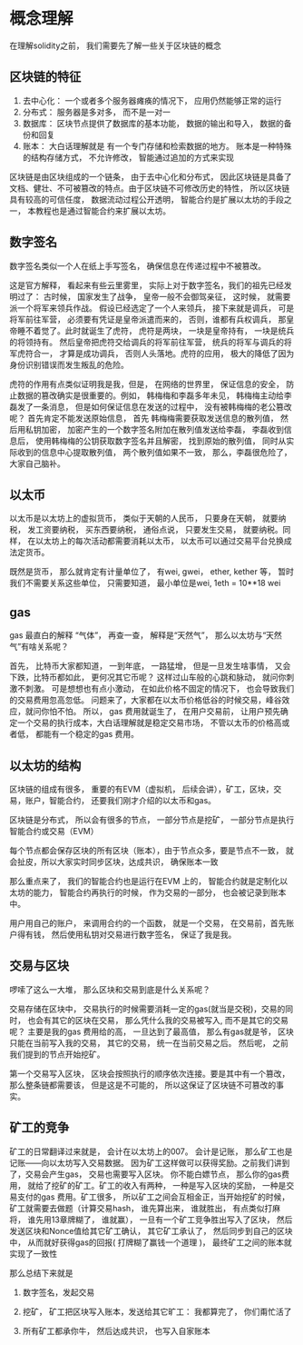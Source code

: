 # 概念理解

在理解solidity之前， 我们需要先了解一些关于区块链的概念

## 区块链的特征
1. 去中心化： 一个或者多个服务器瘫痪的情况下， 应用仍然能够正常的运行
2. 分布式： 服务器是多对多， 而不是一对一
3. 数据库： 区块节点提供了数据库的基本功能， 数据的输出和导入， 数据的备份和回复
4. 账本： 大白话理解就是 有一个专门存储和检索数据的地方。 账本是一种特殊的结构存储方式， 不允许修改， 智能通过追加的方式来实现

区块链是由区块组成的一个链条， 由于去中心化和分布式， 因此区块链是具备了文档、健壮、不可被篡改的特点。由于区块链不可修改历史的特性， 所以区块链具有较高的可信任度， 数据流动过程公开透明， 智能合约是扩展以太坊的手段之一， 本教程也是通过智能合约来扩展以太坊。

## 数字签名
数字签名类似一个人在纸上手写签名， 确保信息在传递过程中不被篡改。

这是官方解释， 看起来有些云里雾里， 实际上对于数字签名，我们的祖先已经发明过了： 古时候， 国家发生了战争， 皇帝一般不会御驾亲征， 这时候， 就需要派一个将军来领兵作战。 假设已经选定了一个人来领兵， 接下来就是调兵， 可是将军前往军营， 必须要有凭证是皇帝派遣而来的， 否则，谁都有兵权调兵， 那皇帝睡不着觉了。此时就诞生了虎符， 虎符是两块， 一块是皇帝持有， 一块是统兵的将领持有。 然后皇帝把虎符交给调兵的将军前往军营， 统兵的将军与调兵的将军虎符合一， 才算是成功调兵， 否则人头落地。虎符的应用， 极大的降低了因为身份识别错误而发生叛乱的危险。

虎符的作用有点类似证明我是我，但是， 在网络的世界里， 保证信息的安全， 防止数据的篡改确实是很重要的。例如， 韩梅梅和李磊多年未见， 韩梅梅主动给李磊发了一条消息， 但是如何保证信息在发送的过程中， 没有被韩梅梅的老公篡改呢？ 首先肯定不能发送原始信息， 首先 韩梅梅需要获取发送信息的散列值， 然后用私钥加密， 加密产生的一个数字签名附加在散列值发送给李磊， 李磊收到信息后， 使用韩梅梅的公钥获取数字签名并且解密， 找到原始的散列值， 同时从实际收到的信息中心提取散列值， 两个散列值如果不一致， 那么，李磊很危险了， 大家自己脑补。

## 以太币

以太币是以太坊上的虚拟货币， 类似于天朝的人民币， 只要身在天朝， 就要纳税， 发工资要纳税， 买东西要纳税， 通俗点说， 只要发生交易， 就要纳税。同样， 在以太坊上的每次活动都需要消耗以太币， 以太币可以通过交易平台兑换成法定货币。

既然是货币， 那么就肯定有计量单位了， 有wei, gwei， ether, kether 等， 暂时我们不需要关系这些单位， 只需要知道， 最小单位是wei,  1eth = 10**18 wei

## gas

gas 最直白的解释 “气体”， 再查一查， 解释是“天然气”， 那么以太坊与“天然气”有啥关系呢？

首先， 比特币大家都知道， 一到年底， 一路猛增， 但是一旦发生啥事情， 又会下跌，比特币都如此， 更何况其它币呢？ 这样过山车般的心跳和脉动， 就问你刺激不刺激。 可是想想也有点小激动， 在如此价格不固定的情况下， 也会导致我们的交易费用忽高忽低。 问题来了，大家都在以太币价格低谷的时候交易，峰谷效应，就问你怕不怕。 所以， gas 费用就诞生了， 在用户交易前， 让用户预先确定一个交易的执行成本，大白话理解就是稳定交易市场， 不管以太币的价格高或者低， 都能有一个稳定的gas 费用。

## 以太坊的结构

区块链的组成有很多， 重要的有EVM（虚拟机， 后续会讲），矿工，区块，交易，账户，智能合约， 还要我们刚才介绍的以太币和gas。

区块链是分布式， 所以会有很多的节点， 一部分节点是挖矿， 一部分节点是执行智能合约或交易（EVM）

每个节点都会保存区块的所有区块（账本），由于节点众多，要是节点不一致， 就会扯皮，所以大家实时同步区块，达成共识， 确保账本一致

那么重点来了， 我们的智能合约也是运行在EVM 上的， 智能合约就是定制化以太坊的能力， 智能合约再执行的时候， 作为交易的一部分， 也会被记录到账本中。

用户用自己的账户， 来调用合约的一个函数， 就是一个交易， 在交易前，首先账户得有钱， 然后使用私钥对交易进行数字签名， 保证了我是我。

## 交易与区块

啰嗦了这么一大堆， 那么区块和交易到底是什么关系呢？

交易存储在区块中， 交易执行的时候需要消耗一定的gas(就当是交税)，交易的同时， 也会有其它的区块在交易， 那么凭什么我的交易被写入, 而不是其它的交易呢？ 主要是我的gas 费用给的高， 一旦达到了最高值， 那么有gas就是爷， 区块只能在当前写入我的交易， 其它的交易， 统一在当前交易之后。 然后呢， 之前我们提到的节点开始挖矿。

第一个交易写入区块， 区块会按照执行的顺序依次连接。要是其中有一个篡改， 那么整条链都需要该， 但是这是不可能的， 所以这保证了区块链不可篡改的事实。

## 矿工的竞争

矿工的日常翻译过来就是， 会计在以太坊上的007。 会计是记账， 那么矿工也是记账——向以太坊写入交易数据。 因为矿工这样做可以获得奖励。之前我们讲到了，交易会产生gas， 交易也需要写入区块。 你不能白嫖节点， 那么你的gas费用， 就给了挖矿的矿工。矿工的收入有两种， 一种是写入区块的奖励， 一种是交易支付的gas 费用。矿工很多， 所以矿工之间会互相金正，当开始挖矿的时候，矿工就需要去做题（计算交易hash， 谁先算出来， 谁就胜出， 有点类似打麻将， 谁先用13章牌糊了， 谁就赢）， 一旦有一个矿工竞争胜出写入了区块， 然后发送区块和Nonce值给其它矿工确认， 其它矿工承认了， 然后同步到自己的区块中， 从而就好获得gas的回报( 打牌糊了赢钱一个道理 )， 最终矿工之间的账本就实现了一致性

那么总结下来就是

1. 数字签名，发起交易

2. 挖矿， 矿工把区块写入账本，发送给其它旷工： 我都算完了， 你们甭忙活了

3.  所有矿工都承你牛， 然后达成共识， 也写入自家账本






